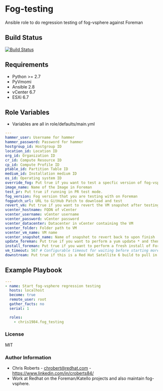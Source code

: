 # Fog-testing

Ansible role to do regression testing of fog-vsphere against Foreman

## Build Status

[![Build Status](https://travis-ci.org/chris1984/fog-testing.svg?branch=master)](https://travis-ci.org/chris1984/fog-testing)

## Requirements

* Python >= 2.7
* PyVmomi
* Ansible 2.8
* vCenter 6.7
* ESXi 6.7

## Role Variables

* Variables are all in role/defaults/main.yml

```yaml
---
hammer_user: Username for hammer
hammer_password: Password for hammer
hostgroup_id: Hostgroup ID
location_id: Location ID
org_id: Organization ID
cr_id: Compute Resource ID
cp_id: Compute Profile ID
ptable_id: Partition Table ID
medium_id: Installation medium ID
os_id: Operating system ID
override_fog: Put true if you want to test a specfic version of fog-vsphere than on the machine
image_name: Name of the Image in Foreman
test_pr: Put true if running in PR test mode.
fog_version: Fog version that you are testing with on Foreman
fogpatch_url: URL to GitHub Patch to download and test
revert_vm: Put true if you want to revert the VM snapshot after testing
vcenter_hostname: FQDN of vCenter
vcenter_username: vCenter username
vcenter_password: vCenter password
vcenter_datacenter: Datacenter in vCenter containing the VM
vcenter_folder: Folder path to VM
vcenter_vm_name: VM name
vcenter_snapshot_name: Name of snapshot to revert back to upon finish
update_foreman: Put true if you want to perform a yum update * and then an installer run with the --upgrade flag
install_foreman: Put true if you want to perform a fresh install of Foreman and laydown the configs/databases instead of using a snapshot
vm_timeout: 567 # Configurable timeout for waiting before starting more VM creation tasks
downstream: Put true if this is a Red Hat Satellite 6 build to pull in internal bits
```

## Example Playbook

```yaml
---
- name: Start fog-vsphere regression testing
  hosts: localhost
  become: true
  remote_user: root
  gather_facts: no
  serial: 1

  roles:
    - chris1984.fog_testing
```

### License

MIT

### Author Information

* Chris Roberts - chrobert@redhat.com  - https://www.linkedin.com/in/croberts84/
* Work at Redhat on the Foreman/Katello projects and also maintain fog-vsphere.
